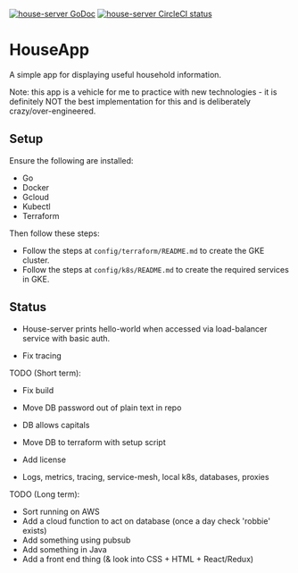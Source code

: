 [![house-server GoDoc](https://godoc.org/github.com/robbieheywood/house-app/go/house-server?status.svg)](https://godoc.org/github.com/robbieheywood/house-app/go/house-server)
[![house-server CircleCI status](https://circleci.com/gh/robbieheywood/house-app.png?circle-token=:circle-token "CircleCI status")](https://circleci.com/gh/robbieheywood/house-app)

# HouseApp

A simple app for displaying useful household information.

Note: this app is a vehicle for me to practice with new technologies - 
it is definitely NOT the best implementation for this and is deliberately crazy/over-engineered.

## Setup

Ensure the following are installed:
* Go
* Docker
* Gcloud
* Kubectl
* Terraform

Then follow these steps:
* Follow the steps at `config/terraform/README.md` to create the GKE cluster.
* Follow the steps at `config/k8s/README.md` to create the required services in GKE.

## Status

* House-server prints hello-world when accessed via load-balancer service with basic auth.

* Fix tracing

TODO (Short term):
* Fix build
* Move DB password out of plain text in repo
* DB allows capitals
* Move DB to terraform with setup script
* Add license

* Logs, metrics, tracing, service-mesh, local k8s, databases, proxies

TODO (Long term):
* Sort running on AWS
* Add a cloud function to act on database (once a day check 'robbie' exists)
* Add something using pubsub
* Add something in Java
* Add a front end thing (& look into CSS + HTML + React/Redux)
